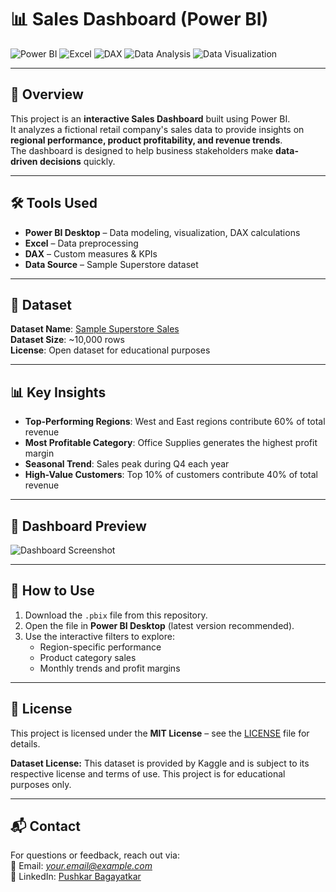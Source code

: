 # 📊 Sales Dashboard (Power BI)

![Power BI](https://img.shields.io/badge/Power%20BI-F2C811?style=for-the-badge&logo=Power%20BI&logoColor=black)
![Excel](https://img.shields.io/badge/Excel-217346?style=for-the-badge&logo=Microsoft%20Excel&logoColor=white)
![DAX](https://img.shields.io/badge/DAX-4479A1?style=for-the-badge&logo=data:image/svg+xml;base64,PHN2ZyBoZWlnaHQ9IjI0IiB3aWR0aD0iMjQiPjwvc3ZnPg==&logoColor=white)
![Data Analysis](https://img.shields.io/badge/Data%20Analysis-1f77b4?style=for-the-badge)
![Data Visualization](https://img.shields.io/badge/Data%20Visualization-ff7f0e?style=for-the-badge)

---

## 📌 Overview
This project is an **interactive Sales Dashboard** built using Power BI.  
It analyzes a fictional retail company's sales data to provide insights on **regional performance, product profitability, and revenue trends**.  
The dashboard is designed to help business stakeholders make **data-driven decisions** quickly.

---

## 🛠 Tools Used
- **Power BI Desktop** – Data modeling, visualization, DAX calculations
- **Excel** – Data preprocessing
- **DAX** – Custom measures & KPIs
- **Data Source** – Sample Superstore dataset

---

## 📂 Dataset
**Dataset Name**: [Sample Superstore Sales](https://community.tableau.com/s/question/0D54T00000CWeW2SAL/sample-superstore-sales-excelxls)  
**Dataset Size**: ~10,000 rows  
**License**: Open dataset for educational purposes

---

## 📊 Key Insights
- **Top-Performing Regions**: West and East regions contribute 60% of total revenue
- **Most Profitable Category**: Office Supplies generates the highest profit margin
- **Seasonal Trend**: Sales peak during Q4 each year
- **High-Value Customers**: Top 10% of customers contribute 40% of total revenue

---

## 📸 Dashboard Preview
![Dashboard Screenshot](images/dashboard.png)

---

## 🚀 How to Use
1. Download the `.pbix` file from this repository.
2. Open the file in **Power BI Desktop** (latest version recommended).
3. Use the interactive filters to explore:
   - Region-specific performance
   - Product category sales
   - Monthly trends and profit margins

---

## 📜 License
This project is licensed under the **MIT License** – see the [LICENSE](LICENSE) file for details.

**Dataset License:** This dataset is provided by Kaggle and is subject to its respective license and terms of use. This project is for educational purposes only.

---

## 📬 Contact
For questions or feedback, reach out via:  
📧 Email: *your.email@example.com*  
💼 LinkedIn: [Pushkar Bagayatkar](your-linkedin-link)
